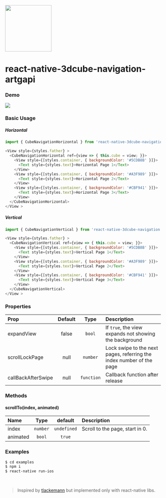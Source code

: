 <img src="http://www.dropbox.com/s/gku8mlgnmzqk6n6/3dcube_test.png?raw=1" width="150px" />

# react-native-3dcube-navigation-artgapi

### Demo

<img src="http://www.dropbox.com/s/x9offjanyc9enwj/3dcube.gif?raw=1"  />

### Basic Usage

##### Horizontal
```js
import { CubeNavigationHorizontal } from 'react-native-3dcube-navigation'

<View style={styles.father} >
  <CubeNavigationHorizontal ref={view => { this.cube = view; }}>
    <View style={[styles.container, { backgroundColor: '#5CDB8B' }]}>
      <Text style={styles.text}>Horizontal Page 1</Text>
    </View>
    <View style={[styles.container, { backgroundColor: '#A3F989' }]}>
      <Text style={styles.text}>Horizontal Page 2</Text>
    </View>
    <View style={[styles.container, { backgroundColor: '#CBF941' }]}>
      <Text style={styles.text}>Horizontal Page 3</Text>
    </View>
  </CubeNavigationHorizontal>
</View >
```

##### Vertical
```js
import { CubeNavigationVertical } from 'react-native-3dcube-navigation'

<View style={styles.father} >
  <CubeNavigationVertical ref={view => { this.cube = view; }}>
    <View style={[styles.container, { backgroundColor: '#5CDB8B' }]}>
      <Text style={styles.text}>Vertical Page 1</Text>
    </View>
    <View style={[styles.container, { backgroundColor: '#A3F989' }]}>
      <Text style={styles.text}>Vertical Page 2</Text>
    </View>
    <View style={[styles.container, { backgroundColor: '#CBF941' }]}>
      <Text style={styles.text}>Vertical Page 3</Text>
    </View>
  </CubeNavigationVertical>
</View >
```

### Properties

| Prop  | Default  | Type | Description |
| :------------ |:---------------:| :---------------:| :-----|
| expandView | false | `bool` | If `true`, the view expands not showing the background |
| scrollLockPage | null | `number` | Lock swipe to the next pages, referring the index number of the page |
| callBackAfterSwipe | null | `function` | Callback function after release |

### Methods

#### scrollTo(index, animated)

| Name  | Type     | default | Description |
| :---- | :------: | :------: | :--- |
| index | `number`   | `undefined` | Scroll to the page, start in 0. |
| animated | `bool`   | `true` |  |

### Examples

```bash
$ cd examples
$ npm i
$ react-native run-ios
```

<br/>

> Inspired by [tlackemann](https://github.com/tlackemann/react-native-cube-transition) but implemented only with react-native libs.
